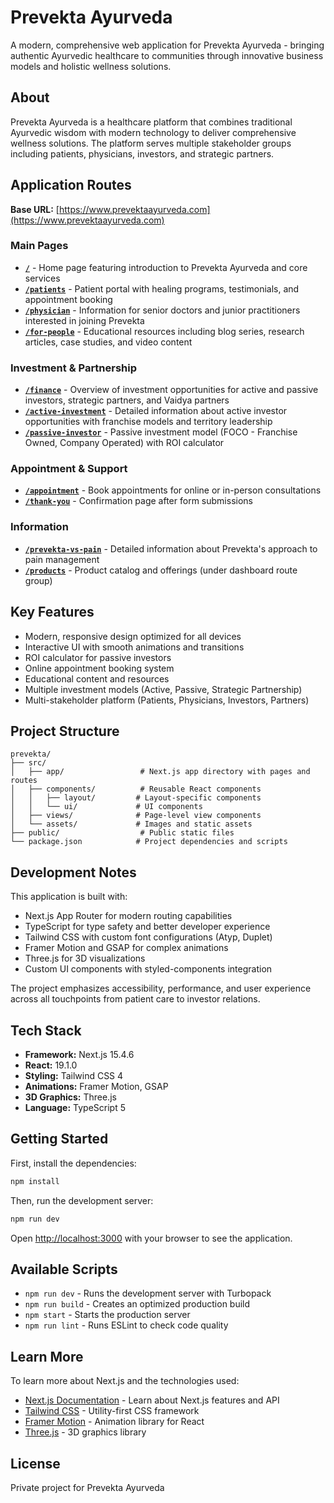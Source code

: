# Prevekta Ayurveda

A modern, comprehensive web application for Prevekta Ayurveda - bringing authentic Ayurvedic healthcare to communities through innovative business models and holistic wellness solutions.

## About

Prevekta Ayurveda is a healthcare platform that combines traditional Ayurvedic wisdom with modern technology to deliver comprehensive wellness solutions. The platform serves multiple stakeholder groups including patients, physicians, investors, and strategic partners.

## Application Routes

**Base URL:** [https://www.prevektaayurveda.com](https://www.prevektaayurveda.com)

### Main Pages

- **[`/`](https://www.prevektaayurveda.com/)** - Home page featuring introduction to Prevekta Ayurveda and core services
- **[`/patients`](https://www.prevektaayurveda.com/patients)** - Patient portal with healing programs, testimonials, and appointment booking
- **[`/physician`](https://www.prevektaayurveda.com/physician)** - Information for senior doctors and junior practitioners interested in joining Prevekta
- **[`/for-people`](https://www.prevektaayurveda.com/for-people)** - Educational resources including blog series, research articles, case studies, and video content

### Investment & Partnership

- **[`/finance`](https://www.prevektaayurveda.com/finance)** - Overview of investment opportunities for active and passive investors, strategic partners, and Vaidya partners
- **[`/active-investment`](https://www.prevektaayurveda.com/active-investment)** - Detailed information about active investor opportunities with franchise models and territory leadership
- **[`/passive-investor`](https://www.prevektaayurveda.com/passive-investor)** - Passive investment model (FOCO - Franchise Owned, Company Operated) with ROI calculator

### Appointment & Support

- **[`/appointment`](https://www.prevektaayurveda.com/appointment)** - Book appointments for online or in-person consultations
- **[`/thank-you`](https://www.prevektaayurveda.com/thank-you)** - Confirmation page after form submissions

### Information

- **[`/prevekta-vs-pain`](https://www.prevektaayurveda.com/prevekta-vs-pain)** - Detailed information about Prevekta's approach to pain management
- **[`/products`](https://www.prevektaayurveda.com/products)** - Product catalog and offerings (under dashboard route group)

## Key Features

- Modern, responsive design optimized for all devices
- Interactive UI with smooth animations and transitions
- ROI calculator for passive investors
- Online appointment booking system
- Educational content and resources
- Multiple investment models (Active, Passive, Strategic Partnership)
- Multi-stakeholder platform (Patients, Physicians, Investors, Partners)

## Project Structure

```
prevekta/
├── src/
│   ├── app/                 # Next.js app directory with pages and routes
│   ├── components/          # Reusable React components
│   │   ├── layout/         # Layout-specific components
│   │   └── ui/             # UI components
│   ├── views/              # Page-level view components
│   └── assets/             # Images and static assets
├── public/                  # Public static files
└── package.json            # Project dependencies and scripts
```

## Development Notes

This application is built with:
- Next.js App Router for modern routing capabilities
- TypeScript for type safety and better developer experience
- Tailwind CSS with custom font configurations (Atyp, Duplet)
- Framer Motion and GSAP for complex animations
- Three.js for 3D visualizations
- Custom UI components with styled-components integration

The project emphasizes accessibility, performance, and user experience across all touchpoints from patient care to investor relations.

## Tech Stack

- **Framework:** Next.js 15.4.6
- **React:** 19.1.0
- **Styling:** Tailwind CSS 4
- **Animations:** Framer Motion, GSAP
- **3D Graphics:** Three.js
- **Language:** TypeScript 5

## Getting Started

First, install the dependencies:

```bash
npm install
```

Then, run the development server:

```bash
npm run dev
```

Open [http://localhost:3000](http://localhost:3000) with your browser to see the application.

## Available Scripts

- `npm run dev` - Runs the development server with Turbopack
- `npm run build` - Creates an optimized production build
- `npm start` - Starts the production server
- `npm run lint` - Runs ESLint to check code quality

## Learn More

To learn more about Next.js and the technologies used:

- [Next.js Documentation](https://nextjs.org/docs) - Learn about Next.js features and API
- [Tailwind CSS](https://tailwindcss.com/docs) - Utility-first CSS framework
- [Framer Motion](https://www.framer.com/motion/) - Animation library for React
- [Three.js](https://threejs.org/) - 3D graphics library

## License

Private project for Prevekta Ayurveda
